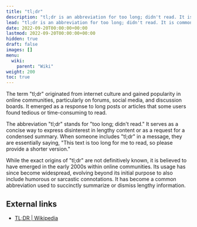```yaml
---
title: "tl;dr"
description: "tl;dr is an abbreviation for too long; didn't read. It is commonly used to summarize lengthy articles, posts, or discussions. In our wiki, we label the first paragraph of each article as tl;dr to indicate that it serves as a concise summary of the content that follows. The tl;dr section is slightly stylized with its own serif font, making it easily distinguishable from the rest of the article. By including a tl;dr section, we provide our readers with a quick overview of the main points, allowing them to grasp the key information without delving into the entire article."
lead: "tl;dr is an abbreviation for too long; didn't read. It is commonly used to summarize lengthy articles, posts, or discussions. In our wiki, we label the first paragraph of each article as tl;dr to indicate that it serves as a concise summary of the content that follows. The tl;dr section is slightly stylized with its own serif font, making it easily distinguishable from the rest of the article. By including a tl;dr section, we provide our readers with a quick overview of the main points, allowing them to grasp the key information without delving into the entire article."
date: 2022-09-20T00:00:00+00:00
lastmod: 2022-09-20T00:00:00+00:00
hidden: true
draft: false
images: []
menu:
  wiki:
    parent: "Wiki"
weight: 200
toc: true
---
```


The term "tl;dr" originated from internet culture and gained popularity in online communities, particularly on forums, social media, and discussion boards. It emerged as a response to long posts or articles that some users found tedious or time-consuming to read.

The abbreviation "tl;dr" stands for "too long; didn't read." It serves as a concise way to express disinterest in lengthy content or as a request for a condensed summary. When someone includes "tl;dr" in a message, they are essentially saying, "This text is too long for me to read, so please provide a shorter version."

While the exact origins of "tl;dr" are not definitively known, it is believed to have emerged in the early 2000s within online communities. Its usage has since become widespread, evolving beyond its initial purpose to also include humorous or sarcastic connotations. It has become a common abbreviation used to succinctly summarize or dismiss lengthy information.

## External links

- [TL;DR | Wikipedia](https://en.wikipedia.org/wiki/TL;DR)

